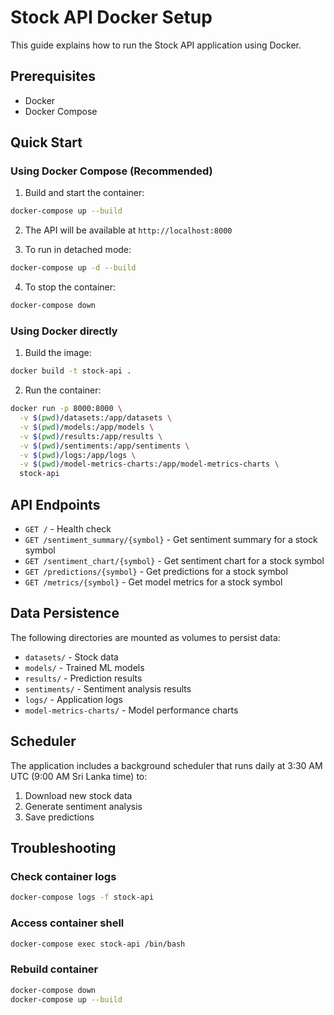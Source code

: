 # Stock API Docker Setup

This guide explains how to run the Stock API application using Docker.

## Prerequisites

- Docker
- Docker Compose

## Quick Start

### Using Docker Compose (Recommended)

1. Build and start the container:
```bash
docker-compose up --build
```

2. The API will be available at `http://localhost:8000`

3. To run in detached mode:
```bash
docker-compose up -d --build
```

4. To stop the container:
```bash
docker-compose down
```

### Using Docker directly

1. Build the image:
```bash
docker build -t stock-api .
```

2. Run the container:
```bash
docker run -p 8000:8000 \
  -v $(pwd)/datasets:/app/datasets \
  -v $(pwd)/models:/app/models \
  -v $(pwd)/results:/app/results \
  -v $(pwd)/sentiments:/app/sentiments \
  -v $(pwd)/logs:/app/logs \
  -v $(pwd)/model-metrics-charts:/app/model-metrics-charts \
  stock-api
```

## API Endpoints

- `GET /` - Health check
- `GET /sentiment_summary/{symbol}` - Get sentiment summary for a stock symbol
- `GET /sentiment_chart/{symbol}` - Get sentiment chart for a stock symbol
- `GET /predictions/{symbol}` - Get predictions for a stock symbol
- `GET /metrics/{symbol}` - Get model metrics for a stock symbol

## Data Persistence

The following directories are mounted as volumes to persist data:
- `datasets/` - Stock data
- `models/` - Trained ML models
- `results/` - Prediction results
- `sentiments/` - Sentiment analysis results
- `logs/` - Application logs
- `model-metrics-charts/` - Model performance charts

## Scheduler

The application includes a background scheduler that runs daily at 3:30 AM UTC (9:00 AM Sri Lanka time) to:
1. Download new stock data
2. Generate sentiment analysis
3. Save predictions

## Troubleshooting

### Check container logs
```bash
docker-compose logs -f stock-api
```

### Access container shell
```bash
docker-compose exec stock-api /bin/bash
```

### Rebuild container
```bash
docker-compose down
docker-compose up --build
```
